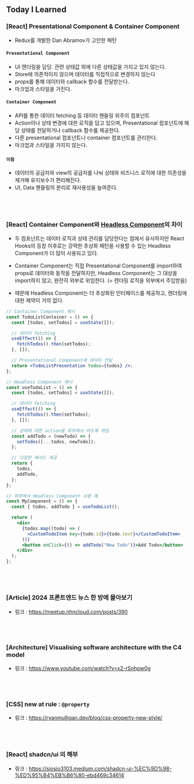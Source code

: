 ## Today I Learned

### [React] Presentational Component & Container Component

- Redux를 개발한 Dan Abramov가 고안한 패턴

#### `Presentational Component`

- UI 렌더링을 담당. 관련 상태값 외에 다른 상태값을 가지고 있지 않는다.
- Store에 의존적이지 않으며 데이터를 직접적으로 변경하지 않는다
- props를 통해 데이터와 callback 함수를 전달받는다.
- 마크업과 스타일을 가진다.

#### `Container Component`

- API를 통한 데이터 fetching 등 데이터 핸들링 위주의 컴포넌트
- Action이나 상태 변경에 대한 로직을 담고 있으며, Presentational 컴포넌트에 해당 상태를 전달하거나 callback 함수를 제공한다.
- 다른 presentational 컴포넌트나 container 컴포넌트를 관리한다.
- 마크업과 스타일을 가지지 않는다.

#### `이점`

- 데이터의 공급자와 view의 공급자를 나눠 상태와 비즈니스 로직에 대한 의존성을 제거해 유지보수가 편리해진다.
- UI, Data 핸들링의 분리로 재사용성을 높여준다.

## <br />

### [React] Container Component와 [Headless Component](../2407/240718.md#react-헤드리스-컴포넌트headless-component)의 차이

- 두 컴포넌트는 데이터 로직과 상태 관리를 담당한다는 점에서 유사하지만 React Hooks의 등장 이후로는 강력한 추상화 패턴을 사용할 수 있는 Headless Component가 더 많이 사용되고 있다.

- Container Component는 직접 Presentational Component를 import하여 props로 데이터와 동작을 전달하지만, Headless Component는 그 대상을 import하지 않고, 완전히 외부로 위임한다. (= 렌더링 로직을 외부에서 주입받음)

- 때문에 Headless Component는 더 추상화된 인터페이스를 제공하고, 렌더링에 대한 제약이 거의 없다.

```jsx
// Container Component 예시
const TodoListContainer = () => {
  const [todos, setTodos] = useState([]);

  // 데이터 fetching
  useEffect(() => {
    fetchTodos().then(setTodos);
  }, []);

  // Presentational Component에 데이터 전달
  return <TodoListPresentation todos={todos} />;
};
```

```jsx
// Headless Component 예시
const useTodoList = () => {
  const [todos, setTodos] = useState([]);

  // 데이터 fetching
  useEffect(() => {
    fetchTodos().then(setTodos);
  }, []);

  // 상태에 대한 action을 외부에서 하도록 위임
  const addTodo = (newTodo) => {
    setTodos([...todos, newTodo]);
  };

  // 다양한 메서드 제공
  return {
    todos,
    addTodo,
  };
};
```

```jsx
// 외부에서 Headless Component 사용 예
const MyComponent = () => {
  const { todos, addTodo } = useTodoList();

  return (
    <div>
      {todos.map((todo) => (
        <CustomTodoItem key={todo.id}>{todo.text}</CustomTodoItem>
      ))}
      <button onClick={() => addTodo("New Todo")}>Add Todo</button>
    </div>
  );
};
```

## <br />

### [Article] 2024 프론트엔드 뉴스 한 방에 몰아보기

- 링크 : https://meetup.nhncloud.com/posts/390

## <br />

### [Architecture] Visualising software architecture with the C4 model

- 링크 : https://www.youtube.com/watch?v=x2-rSnhpw0g

## <br />

### [CSS] new at rule : `@property`

- 링크 : https://ryanmulligan.dev/blog/css-property-new-style/

## <br />

### [React] shadcn/ui 의 해부

- 링크 : https://siosio3103.medium.com/shadcn-ui-%EC%9D%98-%ED%95%B4%EB%B6%80-ebd469c34614
